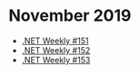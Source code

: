 # November 2019

- [.NET Weekly #151](number-151.md)
- [.NET Weekly #152](number-152.md)
- [.NET Weekly #153](number-153.md)
